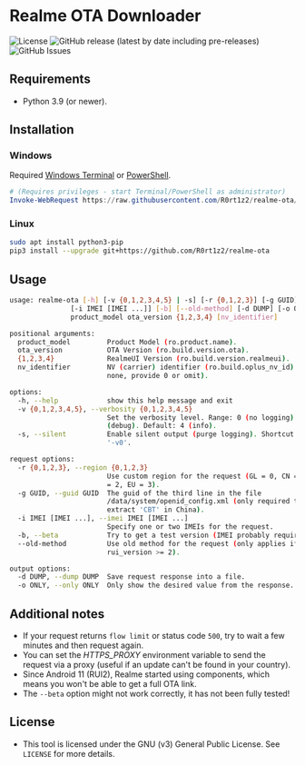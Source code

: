 # Realme OTA Downloader
![License](https://img.shields.io/github/license/R0rt1z2/realme-ota)
![GitHub release (latest by date including pre-releases)](https://img.shields.io/github/v/release/R0rt1z2/realme-ota?include_prereleases)
![GitHub Issues](https://img.shields.io/github/issues-raw/R0rt1z2/realme-ota?color=red)

## Requirements
* Python 3.9 (or newer).

## Installation
### Windows
Required [Windows Terminal](https://github.com/microsoft/terminal) or [PowerShell](https://github.com/PowerShell/PowerShell).
```powershell
# (Requires privileges - start Terminal/PowerShell as administrator)
Invoke-WebRequest https://raw.githubusercontent.com/R0rt1z2/realme-ota/master/Install.ps1 -OutFile .\Install.ps1; .\Install.ps1
```

### Linux
```bash
sudo apt install python3-pip
pip3 install --upgrade git+https://github.com/R0rt1z2/realme-ota
```

## Usage
```bash
usage: realme-ota [-h] [-v {0,1,2,3,4,5} | -s] [-r {0,1,2,3}] [-g GUID]
               [-i IMEI [IMEI ...]] [-b] [--old-method] [-d DUMP] [-o ONLY]
               product_model ota_version {1,2,3,4} [nv_identifier]

positional arguments:
  product_model         Product Model (ro.product.name).
  ota_version           OTA Version (ro.build.version.ota).
  {1,2,3,4}             RealmeUI Version (ro.build.version.realmeui).
  nv_identifier         NV (carrier) identifier (ro.build.oplus_nv_id) (if
                        none, provide 0 or omit).

options:
  -h, --help            show this help message and exit
  -v {0,1,2,3,4,5}, --verbosity {0,1,2,3,4,5}
                        Set the verbosity level. Range: 0 (no logging) to 5
                        (debug). Default: 4 (info).
  -s, --silent          Enable silent output (purge logging). Shortcut for
                        '-v0'.

request options:
  -r {0,1,2,3}, --region {0,1,2,3}
                        Use custom region for the request (GL = 0, CN = 1, IN
                        = 2, EU = 3).
  -g GUID, --guid GUID  The guid of the third line in the file
                        /data/system/openid_config.xml (only required to
                        extract 'CBT' in China).
  -i IMEI [IMEI ...], --imei IMEI [IMEI ...]
                        Specify one or two IMEIs for the request.
  -b, --beta            Try to get a test version (IMEI probably required).
  --old-method          Use old method for the request (only applies if
                        rui_version >= 2).

output options:
  -d DUMP, --dump DUMP  Save request response into a file.
  -o ONLY, --only ONLY  Only show the desired value from the response.
```

## Additional notes
* If your request returns `flow limit` or status code `500`, try to wait a few minutes and then request again.
* You can set the _HTTPS_PROXY_ environment variable to send the request via a proxy (useful if an update can't be found in your country).
* Since Android 11 (RUI2), Realme started using components, which means you won't be able to get a full OTA link.
* The `--beta` option might not work correctly, it has not been fully tested!

## License
* This tool is licensed under the GNU (v3) General Public License. See `LICENSE` for more details.
